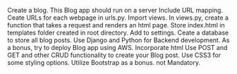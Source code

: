 Create a blog.
This Blog app should run on a server
Include URL mapping. Ceate URLs for each webpage in urls.py. Import views.
In views.py, create a function that takes a request and renders an html page.
Store index.html in templates folder created in root directory. Add to settings.
Ceate a database to store all blog posts.
Use Django and Python for Backend development.
As a bonus, try to deploy Blog app using AWS.
Incorporate html
Use POST and GET and other CRUD functionality to create your Blog post.
Use CSS3 for some styling options.
Utilize Bootstrap as a bonus. not Mandatory.
